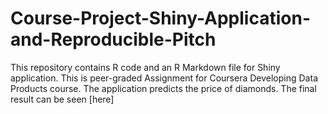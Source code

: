 # Course-Project-Shiny-Application-and-Reproducible-Pitch
This repository contains R code and an R Markdown file for Shiny application.
This is peer-graded Assignment for Coursera Developing Data Products course. 
The application predicts the price of diamonds.
The final result can be seen [here]
